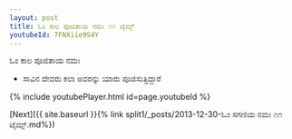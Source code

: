 ```yaml
---
layout: post
title: ಓಂ ಕಾಲ ಪೂಜಿತಾಯ ನಮಃ ೧೧ ಟೈಮ್ಸ್
youtubeId: 7FNXiie9S4Y
---
```

 
 
 ಓಂ ಕಾಲ ಪೂಜಿತಾಯ ನಮಃ  
 
 -  ಸಾವಿನ ದೇವರು ಕಲಾ ಅವರನ್ನು ಯಾರು ಪೂಜಿಸುತ್ತಿದ್ದಾರೆ 
 
  
 
  
 
 
 
 
 
 


{% include youtubePlayer.html id=page.youtubeId %}
 
[Next]({{ site.baseurl }}{% link  split1/_posts/2013-12-30-ಓಂ ಸಗಣಿಯ ನಮಃ ೧೧ ಟೈಮ್ಸ್.md%})
 
